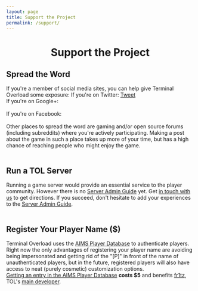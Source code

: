 ```yaml
---
layout: page
title: Support the Project
permalink: /support/
---
```


<h1 style="width: 100%; text-align: center;">
Support the Project
</h1>

<script>!function(d,s,id){var js,fjs=d.getElementsByTagName(s)[0],p=/^http:/.test(d.location)?'http':'https';if(!d.getElementById(id)){js=d.createElement(s);js.id=id;js.src=p+'://platform.twitter.com/widgets.js';fjs.parentNode.insertBefore(js,fjs);}}(document, 'script', 'twitter-wjs');</script>      
<script src="https://apis.google.com/js/platform.js" async defer></script>
<div id="fb-root"></div>
<script>(function(d, s, id) {
  var js, fjs = d.getElementsByTagName(s)[0];
  if (d.getElementById(id)) return;
  js = d.createElement(s); js.id = id;
  js.src = "//connect.facebook.net/en_GB/sdk.js#xfbml=1&version=v2.0";
  fjs.parentNode.insertBefore(js, fjs);
}(document, 'script', 'facebook-jssdk'));</script>

## <a name="spreadtheword"></a> Spread the Word
<div>If you're a member of social media sites, you can
help give Terminal Overload some exposure:
If you're on Twitter:
<a href="https://twitter.com/share" class="twitter-share-button" data-url="www.terminal-overload.org" data-text="Terminal Overload is a home-made experimental free and open source multiplayer FPS game. http://www.terminal-overload.org" data-via="_NOTC_">Tweet</a>
<br/>
If you're on Google+: 
<div class="g-plus" data-action="share" data-href="http://www.terminal-overload.org" data-annotation="bubble"></div>
<br/>    
If you're on Facebook: 
<div class="fb-share-button" data-layout="button_count" data-href="http://www.terminal-overload.org"></div>      
<br/>      
Other places to spread the word are gaming and/or open source forums (including subreddits) where you're
actively participating. Making a post about the game in such a place takes up more of your time,
but has a high chance of reaching people who might enjoy the game.
</div>
<br/>

## <a name="runserver"></a> Run a TOL Server
<div>Running a game server would provide an essential service to the player
community. However there is no 
<a href="https://github.com/fr1tz/terminal-overload/wiki/Server-Admin-Guide">
Server Admin Guide</a>
yet. Get <a href="/community">in touch with us</a> to get directions. If you succeed,
don't hesitate to add your experiences to the
<a href="https://github.com/fr1tz/terminal-overload/wiki/Server-Admin-Guide">
Server Admin Guide</a>.
</div>
<br/>

## <a name="registernick"></a>Register Your Player Name ($)
<div>Terminal Overload uses the <a href="http://aims.wasted.ch">AIMS Player Database</a>
to authenticate players. Right now the only advantages of registering your player name
are avoiding being impersonated and getting rid of the "[P]" in front
of the name of unauthenticated players, but in the future, registered players
will also have access to neat (purely cosmetic) customization options.<br/>
<a href="http://aims.wasted.ch">Getting an entry in the AIMS Player Database</a>
<b>costs $5</b> and benefits <a href="https://github.com/fr1tz">fr1tz</a>, TOL's
<a href="https://github.com/fr1tz/terminal-overload/graphs/contributors">
main developer</a>.
</div>






